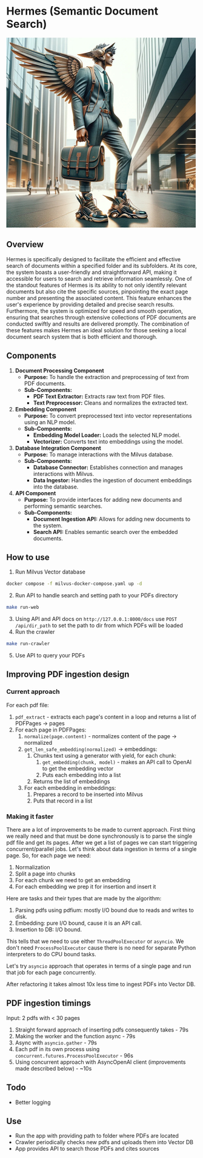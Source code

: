 # Hermes (Semantic Document Search)

![hermes](hermes.jpg)

## Overview
Hermes is specifically designed to facilitate the efficient and effective search of documents within a specified folder and its subfolders. At its core, the system boasts a user-friendly and straightforward API, making it accessible for users to search and retrieve information seamlessly. One of the standout features of Hermes is its ability to not only identify relevant documents but also cite the specific sources, pinpointing the exact page number and presenting the associated content. This feature enhances the user's experience by providing detailed and precise search results. Furthermore, the system is optimized for speed and smooth operation, ensuring that searches through extensive collections of PDF documents are conducted swiftly and results are delivered promptly. The combination of these features makes Hermes an ideal solution for those seeking a local document search system that is both efficient and thorough.

## Components
1. **Document Processing Component**
    - **Purpose:** To handle the extraction and preprocessing of text from PDF documents.
    - **Sub-Components:**
        - **PDF Text Extractor:** Extracts raw text from PDF files.
        - **Text Preprocessor:** Cleans and normalizes the extracted text.
2. **Embedding Component**
    - **Purpose:** To convert preprocessed text into vector representations using an NLP model.
    - **Sub-Components:**
        - **Embedding Model Loader:** Loads the selected NLP model.
        - **Vectorizer:** Converts text into embeddings using the model.
3. **Database Integration Component**
    - **Purpose:** To manage interactions with the Milvus database.
    - **Sub-Components:**
        - **Database Connector:** Establishes connection and manages interactions with Milvus.
        - **Data Ingestor:** Handles the ingestion of document embeddings into the database.
4. **API Component**
    - **Purpose:** To provide interfaces for adding new documents and performing semantic searches.
    - **Sub-Components:**
        - **Document Ingestion API:** Allows for adding new documents to the system.
        - **Search API:** Enables semantic search over the embedded documents.

## How to use
1. Run Milvus Vector database
```bash
docker compose -f milvus-docker-compose.yaml up -d
```
2. Run API to handle search and setting path to your PDFs directory
```bash
make run-web
```
3. Using API and API docs on `http://127.0.0.1:8000/docs` use `POST /api/dir_path` to set the path to dir from which PDFs will be loaded
4. Run the crawler
```bash
make run-crawler
```
5. Use API to query your PDFs

## Improving PDF ingestion design
### Current approach
For each pdf file:
1. `pdf_extract` - extracts each page's content in a loop and returns a list of PDFPages -> pages
2. For each page in PDFPages:
   1. `normalize(page.content)` - normalizes content of the page -> normalized
   2. `get_len_safe_embedding(normalized)` -> embeddings:
      1. Chunks text using a generator with yield, for each chunk:
         1. `get_embedding(chunk, model)` - makes an API call to OpenAI to get the embedding vector
         2. Puts each embedding into a list
      2. Returns the list of embeddings
   3. For each embedding in embeddings:
      1. Prepares a record to be inserted into Milvus
      2. Puts that record in a list

### Making it faster

There are a lot of improvements to be made to current approach. First thing we really need and that must be done synchronously is to parse the single pdf file and get its pages. After we get a list of pages we can start triggering concurrent/parallel jobs. Let's think about data ingestion in terms of a single page. So, for each page we need:
1. Normalization
2. Split a page into chunks
3. For each chunk we need to get an embedding
4. For each embedding we prep it for insertion and insert it

Here are tasks and their types that are made by the algorithm:
1. Parsing pdfs using pdfium: mostly I/O bound due to reads and writes to disk.
2. Embedding: pure I/O bound, cause it is an API call.
3. Insertion to DB: I/O bound.

This tells that we need to use either `ThreadPoolExecutor` or `asyncio`. We don't need `ProcessPoolExecutor` cause there is no need for separate Python interpreters to do CPU bound tasks.

Let's try `asyncio` approach that operates in terms of a single page and run that job for each page concurrently.

After refactoring it takes almost 10x less time to ingest PDFs into Vector DB.

## PDF ingestion timings
Input: 2 pdfs with < 30 pages
1. Straight forward approach of inserting pdfs consequently takes - 79s
2. Making the worker and the function async - 79s
3. Async with `asyncio.gather` - 79s
4. Each pdf in its own process using `concurrent.futures.ProcessPoolExecutor` - 96s
5. Using concurrent approach with AsyncOpenAI client (improvements made described below) - ~10s


## Todo
- Better logging

## Use
- Run the app with providing path to folder where PDFs are located
- Crawler periodically checks new pdfs and uploads them into Vector DB
- App provides API to search those PDFs and cites sources
